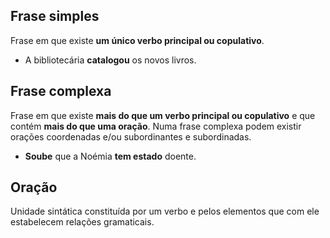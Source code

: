 ## Frase simples
Frase em que existe **um único verbo principal ou copulativo**.
- A bibliotecária **catalogou** os novos livros.
## Frase complexa
Frase em que existe **mais do que um verbo principal ou copulativo** e que contém **mais do que uma oração**. Numa frase complexa podem existir orações coordenadas e/ou subordinantes e subordinadas.
- **Soube** que a Noémia **tem estado** doente.
## Oração
Unidade sintática constituída por um verbo e pelos elementos que com ele estabelecem relações gramaticais.